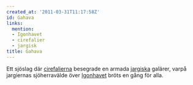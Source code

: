 ```yaml
---
created_at: '2011-03-31T11:17:58Z'
id: Gahava
links:
  mention:
  - Igonhavet
  - cirefalier
  - jargisk
title: Gahava
---
```


Ett sjöslag där [cirefalierna] besegrade en armada [jargiska] galärer, varpå jargiernas
sjöherravälde över [Igonhavet] bröts en gång för alla.

  [cirefalierna]: cirefalier
  [jargiska]: jargisk
  [Igonhavet]: Igonhavet